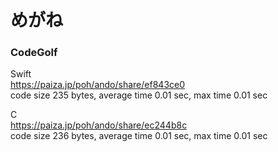 めがね
======

### CodeGolf  

Swift    
https://paiza.jp/poh/ando/share/ef843ce0   
code size 235 bytes, average time 0.01 sec, max time 0.01 sec 
  
C   
https://paiza.jp/poh/ando/share/ec244b8c  
code size 236 bytes, average time 0.01 sec, max time 0.01 sec    
  
